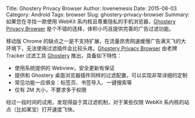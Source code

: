 ﻿Title: Ghostery Privacy Browser
Author: lovenemesis
Date: 2015-08-03
Category: Android
Tags: browser
Slug: ghostery-privacy-browser
Summary: 如果您在寻找一款使用 WebKit 系内核且尊重隐私的手机浏览器，[Ghostery Privacy Browser](https://play.google.com/store/apps/details?id=com.ghostery.android.ghostery) 是个不错的选择，体积小巧且提供完善的广告过滤功能。

移动版 Chrome 的缺点之一是不支持扩展，在流量昂贵网速缓慢广告满天飞的大环境下，无法使用过滤插件会比较头疼。[Ghostery Privacy Browser](https://play.google.com/store/apps/details?id=com.ghostery.android.ghostery) 由老牌 Tracker 过滤工具 [Ghostery](https://www.ghostery.com/en/) 推出，具备如下特性：

* 使用系统提供的 Webview，安全更新有保证
* 提供和 Ghostery 桌面浏览器插件同样的过滤配置，可以实现非常详细的定制
* 常见功能一应俱全：标签页、书签导入、一键搜索等
* 仅有 2M 大小，不要求多于权限

经过一段时间的试用，发现得益于其过滤机制，对于某些仅限 WebKit 系内核的站点（比如某宝）打开速度飞快。